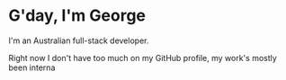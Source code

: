 # G'day, I'm George

I'm an Australian full-stack developer.

Right now I don't have too much on my GitHub profile, my work's mostly been interna
